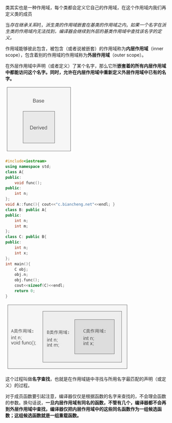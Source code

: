 类其实也是一种作用域，每个类都会定义它自己的作用域，在这个作用域内我们再定义类的成员

当*存在继承关系*时，_派生类的作用域嵌套在基类的作用域之内_，_如果一个名字在派生类的作用域内无法找到，编译器会继续到外层的基类作用域中查找该名字的定义。_

作用域能够彼此包含，被包含（或者说被嵌套）的作用域称为**内层作用域**（inner scope），包含着别的作用域的作用域称为**外层作用域**（outer scope）。

在外层作用域中声明（或者定义）了某个名字，那么它所**嵌套着的所有内层作用域中都能访问这个名字。**同时，允许在内层作用域中**重新定义外层作用域中已有的名字。**

![](../../../images/Snipaste_2023-06-13_07-02-25.png)

```c++
#include<iostream>
using namespace std;
class A{
public:
    void func();
public:
    int n;
};
void A::func(){ cout<<"c.biancheng.net"<<endl; }
class B: public A{
public:
    int n;
    int m;
};
class C: public B{
public:
    int n;
    int x;
};
int main(){
    C obj;
    obj.n;
    obj.func();
    cout<<sizeof(C)<<endl;
    return 0;
}
```

![](../../../images/Snipaste_2023-06-13_07-04-40.png)

这个过程叫做**名字查找**，也就是在作用域链中寻找与所用名字最匹配的声明（或定义）的过程。

对于成员函数要引起注意，编译器仅仅是根据函数的名字来查找的，不会理会函数的参数。换句话说，**一旦内层作用域有同名的函数，不管有几个，编译器都不会再到外层作用域中查找，编译器仅把内层作用域中的这些同名函数作为一组候选函数；这组候选函数就是一组重载函数。**
